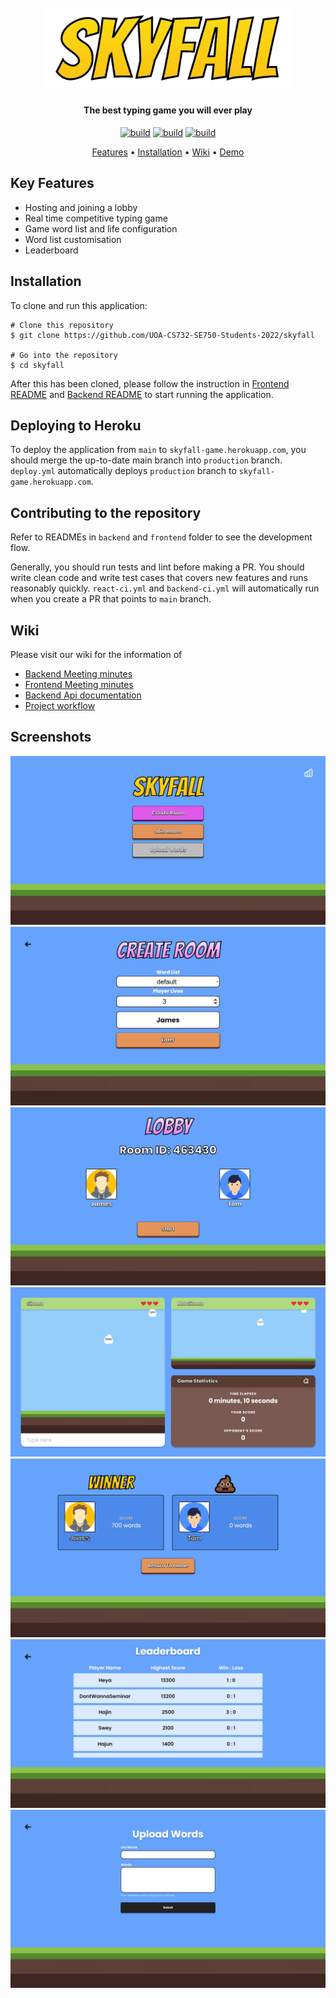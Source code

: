 <h1 align="center">
  <br>
  <img src="./resources/skyfall_logo.svg" alt="skyfall" width="400">
</h1>

<h4 align="center">The best typing game you will ever play</h4>

<p align="center">
  <a href="https://github.com/UOA-CS732-SE750-Students-2022/skyfall/actions/workflows/deploy.yml">
  <img src="https://github.com/UOA-CS732-SE750-Students-2022/skyfall/actions/workflows/deploy.yml/badge.svg" alt="build"></a>
    <a href="https://github.com/UOA-CS732-SE750-Students-2022/skyfall/actions/workflows/backend-ci.yml">
  <img src="https://github.com/UOA-CS732-SE750-Students-2022/skyfall/actions/workflows/backend-ci.yml/badge.svg" alt="build"></a>
      <a href="https://github.com/UOA-CS732-SE750-Students-2022/skyfall/actions/workflows/react-ci.yml">
  <img src="https://github.com/UOA-CS732-SE750-Students-2022/skyfall/actions/workflows/react-ci.yml/badge.svg" alt="build"></a>

</p>

<p align="center">
  <a href="#key-features">Features</a> •
  <a href="#installation">Installation</a> •
  <a href="https://github.com/UOA-CS732-SE750-Students-2022/skyfall/wiki">Wiki</a> •
  <a href="http://skyfall-game.herokuapp.com/">Demo</a>
</p>

## Key Features

- Hosting and joining a lobby
- Real time competitive typing game
- Game word list and life configuration
- Word list customisation
- Leaderboard

## Installation

To clone and run this application:

```shell
# Clone this repository
$ git clone https://github.com/UOA-CS732-SE750-Students-2022/skyfall

# Go into the repository
$ cd skyfall
```

After this has been cloned, please follow the instruction in [Frontend README](./frontend/README.md)
and [Backend README](./backend/README.md) to start running the application.

## Deploying to Heroku

To deploy the application from `main` to `skyfall-game.herokuapp.com`, you should merge the up-to-date main branch into `production` branch. `deploy.yml` automatically deploys `production` branch to `skyfall-game.herokuapp.com`.

## Contributing to the repository

Refer to READMEs in `backend` and `frontend` folder to see the development flow.

Generally, you should run tests and lint before making a PR. You should write clean code and write test cases that covers new features and runs reasonably quickly. `react-ci.yml` and `backend-ci.yml` will automatically run when you create a PR that points to `main` branch. 

## Wiki

Please visit our wiki for the information of

- [Backend Meeting minutes](https://github.com/UOA-CS732-SE750-Students-2022/skyfall/wiki/Meeting-Minutes-(Backend))
- [Frontend Meeting minutes](https://github.com/UOA-CS732-SE750-Students-2022/skyfall/wiki/Meeting-Minutes-(Frontend))
- [Backend Api documentation](https://github.com/UOA-CS732-SE750-Students-2022/skyfall/wiki/Backend-endpoints)
- [Project workflow](https://github.com/UOA-CS732-SE750-Students-2022/skyfall/wiki/Project-Workflow)

## Screenshots

<img src="./resources/home.JPG"> 
<img src="./resources/create_room.JPG">
<img src="./resources/lobby.JPG">
<img src="./resources/game.JPG">
<img src="./resources/scoreboard.JPG">
<img src="./resources/leaderboard.JPG">
<img src="./resources/wordlist.JPG">

